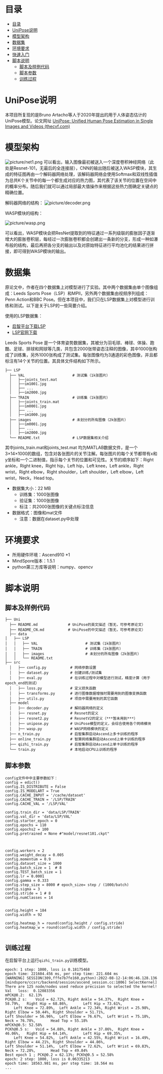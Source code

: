 # 目录

<!-- TOC -->

- [目录](#目录)
- [UniPose说明](#UniPose说明)
- [模型架构](#模型架构)
- [数据集](#数据集)
- [环境要求](#环境要求)
- [快速入门](#快速入门)
- [脚本说明](#脚本说明)
    - [脚本及样例代码](#脚本及样例代码)
    - [脚本参数](#脚本参数)
    - [训练过程](#训练过程)
<!-- /TOC -->

# UniPose说明
本项目所复现的是Bruno Artacho等人于2020年提出的用于人体姿态估计的UniPose模型。论文网址
[UniPose: Unified Human Pose Estimation in Single Images and Videos (thecvf.com)](<extension://idghocbbahafpfhjnfhpbfbmpegphmmp/assets/pdf/web/viewer.html?file=https%3A%2F%2Fopenaccess.thecvf.com%2Fcontent_CVPR_2020%2Fpapers%2FArtacho_UniPose_Unified_Human_Pose_Estimation_in_Single_Images_and_Videos_CVPR_2020_paper.pdf>)

# 模型架构
![picture/net1.png](picture/net1.png)
可以看出，输入图像最初被送入一个深度卷积神经网络（此处是Resnet-101，无最后的全连接层），CNN的输出随后被送入WASP模块，其生成的特征图再由一个解码器网络处理，该解码器网络会使用Softmax和双线性插值为总共K个关节中的每一个都生成对应的热力图，其代表了该关节的位置在空间中的概率分布。随后我们就可以通过局部最大值操作来根据这些热力图确定关键点的精确位置。

解码器网络的结构：
![picture/decoder.png](picture/decoder.png)

WASP模块的结构：

![picture/wasp.png](picture/wasp.png)

可以看出，WASP模块会把ResNet提取到的特征通过一系列级联的膨胀因子逐渐增大的膨胀卷积层，每经过一次膨胀卷积都会创建出一条新的分支，形成一种如瀑布般的结构，最后再把各分支的输出以及对原始特征进行平均池化的结果进行拼接，即可得到WASP模块的输出。

# 数据集
原论文中，作者在四个数据集上对模型进行了实验。其中两个数据集由单个图像组成：Leeds Sports Pose（LSP）和MPII，另外两个数据集由视频序列组成：Penn Action和BBC Pose。但在本项目中，我们只在LSP数据集上对模型进行训练和测试。以下是关于LSP的一些简要介绍。

使用的LSP数据集：

- [启智平台下载LSP](<https://git.openi.org.cn/theh04/Uni/datasets>)
- [LSP官网下载](<http://sam.johnson.io/research/lsp.html>)

Leeds Sports Pose 是一个体育姿势数据集，其被分为羽毛球、棒球、体操、跑酷、足球、排球和网球等几类，共包含2000张带姿态注释的图像，其中1000张构成了训练集，另外1000张构成了测试集。每张图像均为3通道的彩色图像，并且都标注有14个关节的位置。其具体文件结构如下所示。

```text
├── LSP
  ├── VAL                      # 测试集（1k张图片）
  │   ├──joints_test.mat
  │   ├──im1001.jpg
  │   ├── ...
  │   ├──im2000.jpg
  ├── TRAIN                    # 训练集（1k张图片）
  │   ├──joints_train.mat
  │   ├──im0001.jpg
  │   ├── ...
  │   ├──im1000.jpg
  ├── images                   # 未划分的所有图像（2k张图片）
  │   ├──im0001.jpg
  │   ├── ...
  │   ├──im2000.jpg
  └── README.txt               # LSP数据集相关介绍

```

其中joints_train.mat和joints_test.mat 均为MATLAB数据文件，是一个3×14×1000的数组，包含对各张图片的关节注解。每张图片的每个关节都带有x和 y坐标和一个二进制值，指示每个关节的位置和可见性。关节的顺序如下：Right ankle，Right knee，Right hip，Left hip，Left knee，Left ankle，Right wrist，Right elbow，Right shoulder，Left shoulder，Left elbow，Left wrist，Neck，Head top。


- 数据集大小：22 MB
    - 训练集：1000张图像
    - 验证集：1000张图像
    - 标注：共2000张图像的关键点标注信息
- 数据格式：图像和mat文件
    - 注意：数据在dataset.py中处理

# 环境要求

- 所用硬件环境：Ascend910 *1
- MindSpore版本：1.5.1
- python第三方库等说明：numpy、opencv


# 脚本说明

## 脚本及样例代码

```text
├── Uni
  ├── README.md              # UniPose的英文描述（暂无，可参考原论文）
  ├── README_CN.md           # UniPose的中文描述（暂无，可参考原论文）
  ├── data
│   ├── LSP
│   │   ├── VAL                      # 测试集（1k张图片）
│   │   ├── TRAIN                    # 训练集（1k张图片）
│   │   ├── images                   # 未划分的所有图像（2k张图片）
│   │   └── README.txt
├── src
  │   ├── config.py           # 网络参数设置
  │   ├── dataset.py          # 创建训练/测试集
  │   ├── eval.py             # 在训练过程中对模型进行测试，精度计算（用于epoch_end的测试）
  │   ├── loss.py             # 定义损失函数
  │   ├── transforms.py       # 进行图像数据增强时需要用到的图像变换函数
  │   ├── utils.py            # 项目中需要用到的其它函数
  ├── model
  │   ├── decoder.py          # 解码器网络的定义
  │   ├── resnet.py           # Resnet的定义
  │   ├── resnet2.py          # ResnetV2的定义（***暂未用到***）
  │   ├── unipose.py          # UniPose模型的定义，会综合使用各个网络模块
  │   ├── wasp.py             # WASP网络模块的定义
  ├── n_train.py              # 启智集群启动Ascend上多卡训练的程序
  ├── online_train.py         # 智算网络集群启动Ascend上单卡训练的程序
  ├── qizhi_train.py          # 启智集群启动Ascend上单卡训练的程序
  └── train.py                # 本地启动CPU上训练的程序
```

## 脚本参数

  ```text
  config文件中中主要参数如下：
  config = edict()
config.IS_DISTRIBUTE = False
config.IS_MODELART = True
config.CACHE_INPUT = '/cache/dataset'
config.CACHE_TRAIN = '/LSP/TRAIN'
config.CACHE_VAL = '/LSP/VAL'

config.train_dir = 'data/LSP/TRAIN'
config.val_dir = 'data/LSP/VAL'
config.starter_epoch = 0
config.epochs = 110
config.epochs2 = 100
config.pretrained = None #"model/resnet101.ckpt"



config.workers = 2
config.weight_decay = 0.005
config.momentum = 0.9
config.dataset_size = 1000
config.batch_size = 1  # 8
config.TEST_batch_size = 1 
config.lr = 0.0001
config.gamma = 0.333
config.step_size = 8000 # epoch_size= step / (1000/batch)
config.sigma = 3
config.stride = 1 # 8
config.numClasses = 14


config.height = 184
config.width = 92

config.heatmap_h = round(config.height / config.stride)
config.heatmap_w = round(config.width / config.stride)


  ```

## 训练过程

在启智平台上运行`qizhi_train.py`训练模型。


```text
epoch: 1 step: 1000, loss is 0.18175468
epoch time: 221604.456 ms, per step time: 221.604 ms
[WARNING] SESSION(309,fffe7b7fe160,python):2022-08-12-14:06:46.128.136 [mindspore/ccsrc/backend/session/ascend_session.cc:1806] SelectKernel] There are 125 node/nodes used reduce precision to selected the kernel!
Val   loss:  0.12083356
mPCK@0.2:  62.13%
PCK@0.2 s:    Void = 62.72%, Right Ankle = 54.37%,  Right Knee = 58.79%,   Right Hip = 68.86%,       Left Hip = 73.61%,
    Left Knee = 72.89%,  Left Ankle = 72.34%, Right Wrist = 25.98%, Right Elbow = 50.44%, Right Shoulder = 51.71%,
Left Shoulder = 56.96%,  Left Elbow = 76.67%,  Left Wrist = 75.18%,        Neck = 76.78%,       Head Top = 55.18%
mPCKh@0.5: 52.58%
PCKh@0.5 s:   Void = 54.88%, Right Ankle = 37.86%,  Right Knee = 46.06%,   Right Hip = 64.14%,       Left Hip = 69.35%,
    Left Knee = 54.82%,  Left Ankle = 42.55%, Right Wrist = 16.49%, Right Elbow = 44.21%, Right Shoulder = 44.86%,
Left Shoulder = 51.14%,  Left Elbow = 72.62%,  Left Wrist = 69.83%,        Neck = 72.28%,       Head Top = 49.84%
Best epoch 1 ; PCK@0.2 = 62.13%; PCKh@0.5 = 52.58%
epoch: 2 step: 1000, loss is 0.06335213
epoch time: 18563.981 ms, per step time: 18.564 ms
...

```

